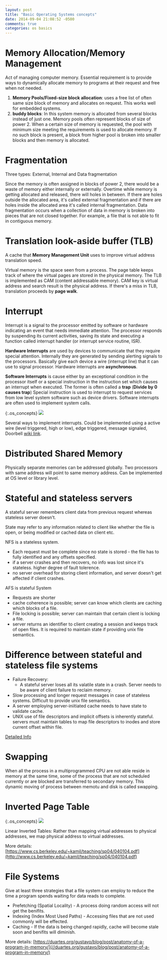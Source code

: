 ```yaml
---
layout: post
title: "Basic Operating Systems concepts"
date: 2014-09-04 21:08:52 -0500
comments: true
categories: os basics
---
```

# Memory Allocation/Memory Management

Act of managing computer memory. Essential requirement is to provide ways to dynamically allocate memory to programs at their request and free when not needed.

1. **Memory Pools/Fixed-size block allocation**: uses a free list of often same size block of memory and allocates on request. This works well for embedded systems.
2. **buddy blocks**: In this system memory is allocated from several blocks instead of just one. Memory pools often represent blocks of size of power 2. When a certain size of memory is requested, the pool with minimum size meeting the requirements is used to allocate memory. If no such block is present, a block from higher pool is broken into smaller blocks and then memory is allocated.

# Fragmentation

Three types: External, Internal and Data fragmentation

Since the memory is often assigned in blocks of power 2, there would be a waste of memory either internally or externally. Overtime while memory is getting allocated and released, there will holes in between. If there are holes outside the allocated area, it's called external fragmentation and if there are holes inside the allocated area it's called internal fragmentation.
Data fragmentation occurs when a collection of data in memory is broken into pieces that are not closed together. For example, a file that is not able to fit in contiguous memory.

# Translation look-aside buffer (TLB)

A cache that **Memory Management Unit** uses to improve virtual address translation speed.

Virtual memory is the space seen from a process. The page table keeps track of where the virtual pages are stored in the physical memory. The TLB is implemented as CAM (content addressable memory). CAM key is virtual address and search result is the physical address. If there's a miss in TLB, translation proceeds by **page walk**.

# Interrupt

Interrupt is a signal to the processor emitted by software or hardware indicating an event that needs immediate attention. The processor responds by suspending its current activities, saving its state and executing a function called interrupt handler (or interrupt service routine, ISR).

**Hardware Interrupts** are used by devices to communicate that they require special attention. Internally they are generated by sending alerting signals to the processors. Basically give each device a wire (interrupt line) that it can use to signal processor. Hardware interrupts are **asynchronous**.

**Software Interrupts** is cause either by an exceptional condition in the processor itself or a special instruction in the instruction set which causes an interrupt when executed. The former is often called a **trap** (**Divide by 0 causes trap**)
Special instruction is used to interrupt to request services from low level system software such as device drivers. Software interrupts are often used to implement system calls.

<style>
.os_concepts img {
  width: 600px;
}
</style>
{:.os_concepts}
![](//i.imgur.com/cBhat6K.png )

Several ways to implement interrupts. Could be implemented using a active wire (level triggered, high or low), edge triggered, message signaled, Doorbell [wiki link](//en.wikipedia.org/wiki/Interrupt).

# Distributed Shared Memory

Physically separate memories can be addressed globally. Two processors with same address will point to same memory address. Can be implemented at OS level or library level.

# Stateful and stateless servers

A stateful server remembers client data from previous request whereas stateless server doesn't.

State may refer to any information related to client like whether the file is open, or being modified or cached data on client etc.

NFS is a stateless system.
- Each request must be complete since no state is stored - the file has to fully identified and any offsets specified.
- if a server crashes and then recovers, no info was lost since it's stateless. higher degree of fault tolerence.
- no server overhead for storing client information, and server doesn't get affected if client crashes.


AFS is stateful System
- Requests are shorter
- cache coherence is possible; server can know which clients are caching which blocks of a file.
- File locking is possible; server can maintain that certain client is locking a file.
- server returns an identifier to client creating a session and keeps track of open files. It is required to maintain state if providing unix file semantics.


# Difference between stateful and stateless file systems

- Failure Recovery:
    * A stateful server loses all its valatile state in a crash. Server needs to be aware of client failure to reclaim memory.
- Slow processing and longer request messages in case of stateless systems. Difficult to provide unix file semantics.
- A server employing server-iniitiated cache needs to have state to validate cache.
- UNIX use of file descriptors and implicit offsets is inherently stateful. servers must maintain tables to map file descriptors to inodes and store current offset within file.

[Detailed Info](//www.cs.gmu.edu/~setia/cs571-F02/slides/lec9.pdf)

# Swapping

When all the process in a multiprogrammed CPU are not able reside in memory at the same time, some of the process that are not scheduled currently or are blocked are transferred to secondary memory. This dynamic moving of process between memotu and disk is called swapping.

# Inverted Page Table

{:.os_concepts}
![](i.imgur.com/ItoPoXI.jpg?1 )

Linear Inverted Tables: Rather than mapping virtual addresses to physical addresses, we map physical address to virtual addresses.

More details: [https://www.cs.berkeley.edu/~kamil/teaching/sp04/040104.pdf](http://www.cs.berkeley.edu/~kamil/teaching/sp04/040104.pdf)

# File Systems

Give at least three strategies that a file system can employ to reduce the time a program spends waiting for data reads to complete.

* Prefetching (Spatial Locality) - A process doing random access will not get the benifits.
* Indexing (Index Most Used Paths) - Accessing files that are not used commonly will be effected.
* Caching - If the data is being changed rapidly, cache will become stale soon and benifits will diminish.


More details: [https://duartes.org/gustavo/blog/post/anatomy-of-a-program-in-memory/](//duartes.org/gustavo/blog/post/anatomy-of-a-program-in-memory/)
